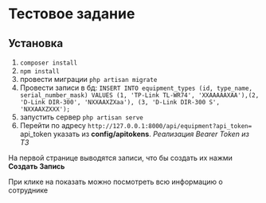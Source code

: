 # Тестовое задание

## Установка
1. `composer install`
2. `npm install`
3. провести миграции `php artisan migrate`
4. Провести записи в бд: `INSERT INTO equipment_types (id, type_name, serial_number_mask) VALUES (1, 'TP-Link TL-WR74', 'XXAAAAAXAA'),(2, 'D-Link DIR-300', 'NXXAAXZXaa'), (3, 'D-Link DIR-300 S', 'NXXAAXZXXX');`
4. запустить сервер `php artisan serve`
5. Перейти по адресу `http://127.0.0.1:8000/api/equipment?api_token=`
   api_token указать из **config/apitokens**. *Реализация Bearer Token из ТЗ*

На первой странице выводятся записи, что бы создать их нажми **Создать Запись**

При клике на показать можно посмотреть всю информацию о сотруднике
